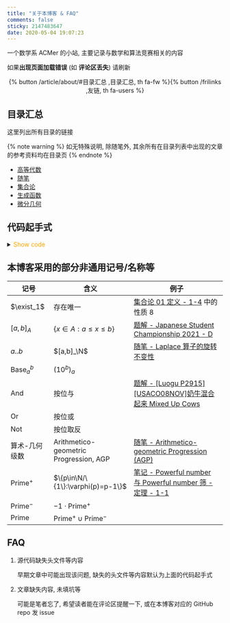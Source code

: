 ```yaml
---
title: "关于本博客 & FAQ"
comments: false
sticky: 2147483647
date: 2020-05-04 19:07:23
---
```


一个数学系 ACMer 的小站, 主要记录与数学和算法竞赛相关的内容

如果**出现页面加载错误** (如 **评论区丢失**) 请刷新

<div style="text-align: center;"><div>{% button /article/about/#目录汇总 ,目录汇总, th fa-fw %}{% button /frilinks ,友链, th fa-users %}</div></div>

<!-- more -->

## 目录汇总

这里列出所有目录的链接

{% note warning %}
如无特殊说明, 除随笔外, 其余所有在目录列表中出现的文章的参考资料均在目录页
{% endnote %}

- [高等代数](/article/contents/advanced-algebra/)
- [随笔](/article/contents/draft/)
- [集合论](/article/contents/set-theory/)
- [生成函数](/article/contents/gfology/)
- [微分几何](/article/contents/diff-geo/)

## 代码起手式

<details>
<summary><font color='orange'>Show code</font></summary>

```cpp
#include <bits/stdc++.h>
using namespace std;
using i64 = int64_t;
using u64 = uint64_t;
using i128 = __int128_t;
using u128 = __uint128_t;
using db = double;
using ldb = long double;
using pii = pair<int, int>;

#define _for(i, l, r, vals...) for (decltype(l + r) i = (l), i##end = (r), ##vals; i <= i##end; ++i)
#define _rfor(i, r, l, vals...) for (make_signed_t<decltype(r - l)> i = (r), i##end = (l), ##vals; i >= i##end; --i)
#define _foreach_val(i, container) for (auto i : container)
#define _foreach_ref(i, container) for (auto& i : container)
#define _foreach_cref(i, container) for (const auto& i : container)
#define _for_graph(head, e, i, now) for (int i = head[now], to = e[i].to; i; to = e[i = e[i].next].to)
#define _ins(a) std::inserter((a), (a).begin())
#define _all(a) (a).begin(), (a).end()
#define _set_nul(a) memset(a, 0, sizeof(a))
#define _set_inf(a) memset(a, 0x3f, sizeof(a))
#define _set_nul_n(a, n) memset(a, 0, sizeof(a[0]) * (n))
#define _set_inf_n(a, n) memset(a, 0x3f, sizeof(a[0]) * (n))
#define _fin goto FINISHED
#define _divb(l, r, n, expressions)                   \
    for (decltype(n) l = 2, r; l <= (n); l = r + 1) { \
        r = (n) / ((n) / l);                          \
        expressions;                                  \
    }
#define _run_exit(expressions) _run_return(expressions, 0)
#define _run_return(expressions, val) return (expressions), val
#define _run_return_void(expressions) \
    {                                 \
        expressions;                  \
        return;                       \
    }
#define _run_fin(expressions) \
    {                         \
        expressions;          \
        _fin;                 \
    }
#define _run_break(expressions) \
    {                           \
        expressions;            \
        break;                  \
    }
#define _run_continue(expressions) \
    {                              \
        expressions;               \
        continue;                  \
    }
#define _mid(l, r) ((l) + (((r) - (l)) >> 1))
#define _len(l, r) ((r) - (l) + 1)
#define _lowbit(x) (1 << __builtin_ctz(x))
#define _lowbit_64(x) (1 << __builtin_ctzll(x))
#define _debug                                              \
    {                                                       \
        fprintf(stderr, "%d %s\n", __LINE__, __FUNCTION__); \
        fflush(stderr);                                     \
    }

template <class T>
bool chkmin(T& a, T b) { return b < a ? a = b, true : false; }
template <class T>
bool chkmax(T& a, T b) { return a < b ? a = b, true : false; }

const int OFFSET = 5;
const int N = 5e5 + OFFSET, M = 2e5 + OFFSET, K = 21;
const int MOD = 1e9 + 7;
const db EPS = 1e-6;
const int INF = 0x3f3f3f3f;
const i64 INFLL = 0x3f3f3f3f3f3f3f3f;
const db PI = acos(-1.0);
const pii DIR4[4] = {{-1, 0}, {0, -1}, {0, 1}, {1, 0}};
const pii DIR8[8] = {{-1, -1}, {-1, 0}, {-1, 1}, {0, -1}, {0, 1}, {1, -1}, {1, 0}, {1, 1}};

#define MULTI_CASES

auto __STATIC__ = []() { return 0.0; }();

void solve() {

}

int main() {
#ifndef ONLINE_JUDGE
    clock_t _CLOCK_ST = clock();
#endif
    //======================================
    ios::sync_with_stdio(false);
    cin.tie(nullptr);
    cout.tie(nullptr);
#ifdef MULTI_CASES
    int _t;
    cin >> _t;
    while (_t--)
#endif
        solve();
    //======================================
FINISHED:
#ifndef ONLINE_JUDGE
    std::cerr << "\n---\n"
              << "Time used: " << clock() - _CLOCK_ST << std::endl;
#endif
    return 0;
}
```

</details>

## 本博客采用的部分非通用记号/名称等

| 记号                      | 含义                                   | 例子                                                                                       |
| ------------------------- | -------------------------------------- | ------------------------------------------------------------------------------------------ |
| $\exist_1$                | 存在唯一                               | [集合论 01 定义 - 1-4](/article/set-theory/0001/#def-1-4) 中的性质 8                       |
| $[a,b]_A$                 | $\{x\in A:a\leqslant x\leqslant b\}$   | [题解 - Japanese Student Championship 2021 - D](/article/jsc2021/#题意简述-3)              |
| $a..b$                    | $[a,b]_\N$                             | [随笔 - Laplace 算子的旋转不变性](/article/draft/0019/)                                    |
| $\operatorname{Base}_a^b$ | $(10^b)_a$                             |
| $\operatorname{And}$      | 按位与                                 | [题解 - [Luogu P2915] [USACO08NOV]奶牛混合起来 Mixed Up Cows](/article/luogu-p2915/)       |
| $\operatorname{Or}$       | 按位或                                 |
| $\operatorname{Not}$      | 按位取反                               |
| 算术-几何级数             | Arithmetico-geometric Progression, AGP | [随笔 - Arithmetico-geometric Progression (AGP)](/article/draft/0014/)                     |
| $\text{Prime}^+$          | $\{p\in\N/\{1\}:\varphi(p)=p-1\}$      | [笔记 - Powerful number 与 Powerful number 筛 - 定理 - 1-1](/article/powerful-num/#th-1-1) |
| $\text{Prime}^-$          | $-1\cdot\text{Prime}^+$                |                                                                                            |
| $\text{Prime}$            | $\text{Prime}^+\cup\text{Prime}^-$     |                                                                                            |

## FAQ

1. 源代码缺失头文件等内容

   早期文章中可能出现该问题, 缺失的头文件等内容默认为上面的代码起手式

1. 文章缺失内容, 未填坑等

   可能是笔者忘了, 希望读者能在评论区提醒一下, 或在本博客对应的 GitHub repo 发 issue
